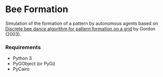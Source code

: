 # Bee Formation

Simulation of the formation of a pattern by autonomous agents based on [Discrete bee dance algorithm for pattern formation on a grid](http://ieeexplore.ieee.org/xpl/articleDetails.jsp?tp=&arnumber=1241141) by Gordon (2003).

### Requirements

* Python 3
* PyGObject (or PyGi)
* PyCairo

